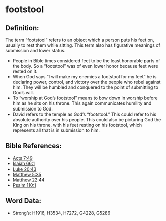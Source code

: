 # footstool

## Definition:

The term “footstool” refers to an object which a person puts his feet on, usually to rest them while sitting. This term also has figurative meanings of submission and lower status.

* People in Bible times considered feet to be the least honorable parts of the body. So a “footstool” was of even lower honor because feet were rested on it.
* When God says “I will make my enemies a footstool for my feet” he is declaring power, control, and victory over the people who rebel against him. They will be humbled and conquered to the point of submitting to God’s will.
* To “worship at God’s footstool” means to bow down in worship before him as he sits on his throne. This again communicates humility and submission to God.
* David refers to the temple as God’s “footstool.” This could refer to his absolute authority over his people. This could also be picturing God the King on his throne, with his feet resting on his footstool, which represents all that is in submission to him.

## Bible References:

* [Acts 7:49](rc://en/tn/help/act/07/49)
* [Isaiah 66:1](rc://en/tn/help/isa/66/1)
* [Luke 20:43](rc://en/tn/help/luk/20/43)
* [Matthew 5:35](rc://en/tn/help/mat/05/35)
* [Matthew 22:44](rc://en/tn/help/mat/22/44)
* [Psalm 110:1](rc://en/tn/help/psa/110/1)

## Word Data:

* Strong’s: H1916, H3534, H7272, G4228, G5286
